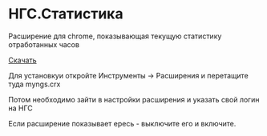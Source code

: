 НГС.Статистика
=======
Расширение для chrome, показывающая текущую статистику отработанных часов

[Скачать](myngs.crx)

Для установкуи откройте Инструменты -> Расширения и перетащите туда myngs.crx

Потом необходимо зайти в настройки расширения и указать свой логин на НГС

Если расширение показывает ересь - выключите его и включите.
